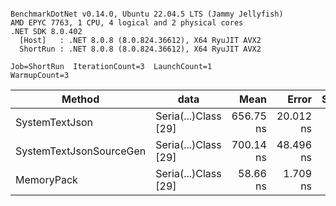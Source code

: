 ```

BenchmarkDotNet v0.14.0, Ubuntu 22.04.5 LTS (Jammy Jellyfish)
AMD EPYC 7763, 1 CPU, 4 logical and 2 physical cores
.NET SDK 8.0.402
  [Host]   : .NET 8.0.8 (8.0.824.36612), X64 RyuJIT AVX2
  ShortRun : .NET 8.0.8 (8.0.824.36612), X64 RyuJIT AVX2

Job=ShortRun  IterationCount=3  LaunchCount=1  
WarmupCount=3  

```
| Method                  | data                 | Mean      | Error     | StdDev   | Min       | Max       | Gen0   | Allocated |
|------------------------ |--------------------- |----------:|----------:|---------:|----------:|----------:|-------:|----------:|
| SystemTextJson          | Seria(...)Class [29] | 656.75 ns | 20.012 ns | 1.097 ns | 655.48 ns | 657.40 ns | 0.0038 |     392 B |
| SystemTextJsonSourceGen | Seria(...)Class [29] | 700.14 ns | 48.496 ns | 2.658 ns | 698.60 ns | 703.21 ns | 0.0048 |     464 B |
| MemoryPack              | Seria(...)Class [29] |  58.66 ns |  1.709 ns | 0.094 ns |  58.57 ns |  58.75 ns | 0.0014 |     120 B |
